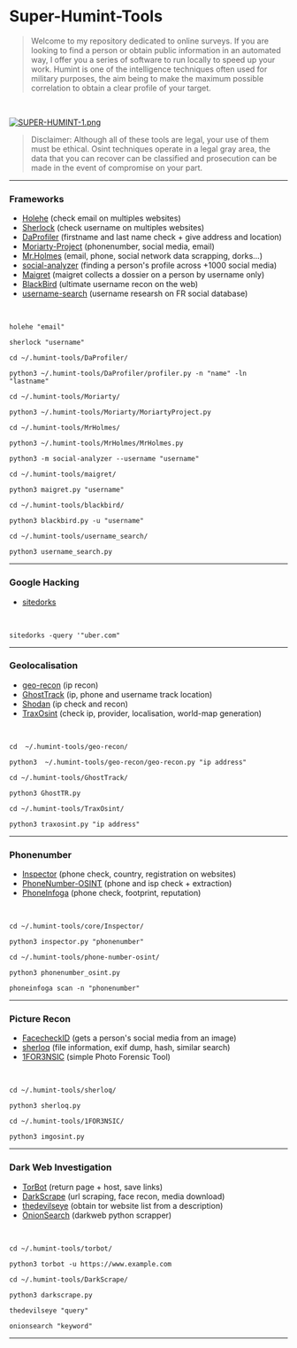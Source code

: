 # Super-Humint-Tools

> Welcome to my repository dedicated to online surveys. If you are looking to find a person or obtain public information in an automated way, I offer you a series of software to run locally to speed up your work. Humint is one of the intelligence techniques often used for military purposes, the aim being to make the maximum possible correlation to obtain a clear profile of your target.

</br>

[![SUPER-HUMINT-1.png](https://i.postimg.cc/TYQvjMpG/SUPER-HUMINT-1.png)](https://postimg.cc/crKzZzR5)

> Disclaimer: Although all of these tools are legal, your use of them must be ethical. Osint techniques operate in a legal gray area, the data that you can recover can be classified and prosecution can be made in the event of compromise on your part.

---

### Frameworks

- [Holehe](https://github.com/megadose/holehe) (check email on multiples websites)
- [Sherlock](https://github.com/sherlock-project/sherlock) (check username on multiples websites)
- [DaProfiler](https://github.com/daprofiler/Daprofiler) (firstname and last name check + give address and location)
- [Moriarty-Project](https://github.com/AzizKpln/Moriarty-Project) (phonenumber, social media, email)
- [Mr.Holmes](https://github.com/Lucksi/Mr.Holmes) (email, phone, social network data scrapping, dorks...)
- [social-analyzer](https://github.com/qeeqbox/social-analyzer) (finding a person's profile across +1000 social media)
- [Maigret](https://github.com/soxoj/maigret/blob/main/README.md) (maigret collects a dossier on a person by username only)
- [BlackBird](https://github.com/p1ngul1n0/blackbird) (ultimate username recon on the web)
- [username-search](https://github.com/daluna-hub/username_search) (username researsh on FR social database)

</br>


```holehe "email"```

```sherlock "username"```

```cd ~/.humint-tools/DaProfiler/```

```python3 ~/.humint-tools/DaProfiler/profiler.py -n "name" -ln "lastname"``` 

```cd ~/.humint-tools/Moriarty/```

```python3 ~/.humint-tools/Moriarty/MoriartyProject.py``` 

```cd ~/.humint-tools/MrHolmes/```

```python3 ~/.humint-tools/MrHolmes/MrHolmes.py```

```python3 -m social-analyzer --username "username"```

```cd ~/.humint-tools/maigret/```

```python3 maigret.py "username"```

```cd ~/.humint-tools/blackbird/```

```python3 blackbird.py -u "username"```

```cd ~/.humint-tools/username_search/```

```python3 username_search.py```

---

### Google Hacking

- [sitedorks](https://github.com/Zarcolio/sitedorks)

</br>

```sitedorks -query '"uber.com"```

---

### Geolocalisation

- [geo-recon](https://github.com/radioactivetobi/geo-recon) (ip recon)
- [GhostTrack](https://github.com/HunxByts/GhostTrack) (ip, phone and username track location)
- [Shodan](https://www.shodan.io/) (ip check and recon)
- [TraxOsint](https://github.com/N0rz3/TraxOsint) (check ip, provider, localisation, world-map generation)


</br>

```cd  ~/.humint-tools/geo-recon/```

```python3  ~/.humint-tools/geo-recon/geo-recon.py "ip address"```

```cd ~/.humint-tools/GhostTrack/```

```python3 GhostTR.py```

```cd ~/.humint-tools/TraxOsint/```

```python3 traxosint.py "ip address"```

---

### Phonenumber

- [Inspector](https://github.com/N0rz3/Inspector) (phone check, country, registration on websites)
- [PhoneNumber-OSINT](https://github.com/spider863644/PhoneNumber-OSINT) (phone and isp check + extraction)
- [PhoneInfoga](https://github.com/Trena13/PhoneInfoga) (phone check, footprint, reputation)

</br>

```cd ~/.humint-tools/core/Inspector/```

```python3 inspector.py "phonenumber"```

```cd ~/.humint-tools/phone-number-osint/```

```python3 phonenumber_osint.py```

```phoneinfoga scan -n "phonenumber"```

---

### Picture Recon

- [FacecheckID](https://facecheck.id/) (gets a person's social media from an image)
- [sherloq](https://github.com/GuidoBartoli/sherloq) (file information, exif dump, hash, similar search)
- [1FOR3NSIC](https://github.com/t0mxplo1t/1FOR3NSIC) (simple Photo Forensic Tool)

</br>

```cd ~/.humint-tools/sherloq/```

```python3 sherloq.py```

```cd ~/.humint-tools/1FOR3NSIC/```

```python3 imgosint.py```

---

### Dark Web Investigation

- [TorBot](https://github.com/DedSecInside/TorBot) (return page + host, save links)
- [DarkScrape](https://github.com/itsmehacker/DarkScrape) (url scraping, face recon, media download)
- [thedevilseye](https://github.com/rly0nheart/thedevilseye) (obtain tor website list from a description)
- [OnionSearch](https://github.com/megadose/OnionSearch) (darkweb python scrapper)


</br>

```cd ~/.humint-tools/torbot/```

```python3 torbot -u https://www.example.com```

```cd ~/.humint-tools/DarkScrape/```

```python3 darkscrape.py ```

```thedevilseye "query"```

```onionsearch "keyword"```

---
